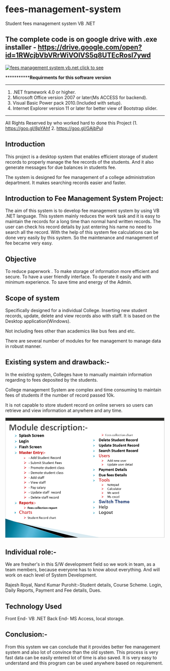 # fees-management-system
Student fees management system VB .NET

## The complete code is on google drive with .exe installer - https://drive.google.com/open?id=1RWcjbVbVRrWiVOlVS5q8UTEcRosl7ywd


[![fees management system vb.net click to see](https://img.youtube.com/vi/-3TYLn1THCs/maxresdefault.jpg)](https://www.youtube.com/watch?v=-3TYLn1THCs)


*********************************************Requirments for this software version**********************************
********************************************************************************************************************
1. .NET framework 4.0 or higher.
2. Microsoft Office version 2007 or later(Ms ACCESS for backend).
3. Visual Basic Power pack 2010.(Included with setup).
4. Internet Explorer version 11 or later for better view of Bootstrap slider.
********************************************************************************************************************

All Rights Reserved by who worked hard to done this Project (1. https://goo.gl/8pYAhf  2. https://goo.gl/GAjbPu)


## Introduction
This project is a desktop system that enables efficient storage of student records to properly manage the fee records of the students. And it also generate messages for due balances in students fee.

The system is designed for fee management of a college administration department. It makes searching records easier and faster.

## Introduction to Fee Management System Project:

The aim of this system is to develop fee management system by using VB .NET language. This system mainly reduces the work task and it is easy to maintain the records for a long time than normal hand written records. The user can check his record details by just entering his name no need to search all the record. With the help of this system fee calculations can be done very easily by this system. So the maintenance and management of fee became very easy.

## Objective
To reduce paperwork .
To make storage of information more efficient and secure.
To have a user friendly interface.
To operate it easily and with minimum experience.
To save time and energy of the Admin.

## Scope of system
Specifically designed for a individual College. Inserting new student records, update, delete and view records also with staff. It is based on the Desktop application(Windows).

Not including fees other than academics like bus fees and etc.

There are several number of modules for fee management to manage data in robust manner.

## Existing system and drawback:-
In the existing system, Colleges have to manually maintain information regarding to fees deposited by the students.

College management System are complex and time consuming to maintain fees of students if the number of record passed 10k.

It is not capable to store student record on online servers so users can retrieve and view information at anywhere and any time.

<img src="https://github.com/Rajesh-Royal/fees-management-system/blob/master/Capture.PNG"></img>

## Individual role:-
We are fresher's in this S/W development field so we  work in  team, as a team members, because everyone has to know about everything. And will work on each level of System Development.

Rajesh Royal, Nand Kumar Purohit:-Student details, Course Scheme.  Login, Daily Reports, Payment and Fee details, Dues.

## Technology Used
Front End- VB .NET
Back End- MS Access, local storage.

## Conclusion:-
From this system we can conclude that it provides better fee management system and also lot of convince than the old system. This process is very fast data can be easily entered lot of time is also saved. It is very easy to understand and this program can be used anywhere based on requirement.












